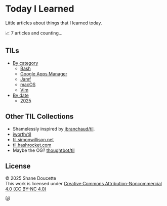 # Today I Learned

Little articles about things that I learned today. 

📈 7 articles and counting...


## TILs
* [By category](by-category.md)  
  * [Bash](by-category.md#bash)
  * [Google Apps Manager](by-category.md#gam-google-apps-manager)
  * [Jamf](by-category.md#jamf)
  * [macOS](by-category.md#macos)
  * [Vim](by-category.md#vim)
* [By date](by-date.md)
  * [2025](by-date.md#2025)


## Other TIL Collections
* Shamelessly inspired by [jbranchaud/til](https://github.com/jbranchaud/til).
* [jworth/til](https://github.com/jwworth/til)
* [til.simonwillison.net](https://til.simonwillison.net/)
* [til.hashrocket.com](https://til.hashrocket.com/)
* Maybe the OG? [thoughtbot/til](https://github.com/thoughtbot/til)


## License
&copy; 2025 Shane Doucette  
This work is licensed under [Creative Commons Attribution-Noncommercial 4.0 (CC BY-NC 4.0)](https://creativecommons.org/licenses/by-nc/4.0/)  


😻
